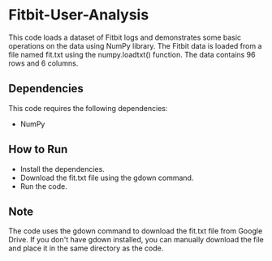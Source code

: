 # Fitbit-User-Analysis

This code loads a dataset of Fitbit logs and demonstrates some basic operations on the data using NumPy library. The Fitbit data is loaded from a file named fit.txt using the numpy.loadtxt() function. The data contains 96 rows and 6 columns.

## Dependencies
This code requires the following dependencies:
* NumPy

## How to Run
* Install the dependencies.
* Download the fit.txt file using the gdown command.
* Run the code.

## Note
The code uses the gdown command to download the fit.txt file from Google Drive. If you don't have gdown installed, you can manually download the file and place it in the same directory as the code.

